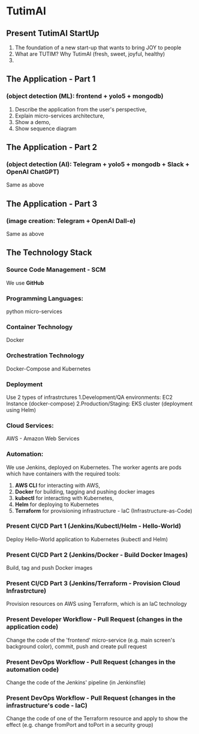 # TutimAI

## Present TutimAI StartUp
1. The foundation of a new start-up that wants to bring JOY to people
2. What are TUTIM? Why TutimAI (fresh, sweet, joyful, healthy)
3. 

## The Application - Part 1 
### (object detection (ML): frontend + yolo5 + mongodb)
1. Describe the application from the user's perspective, 
2. Explain micro-services architecture, 
3. Show a demo, 
4. Show sequence diagram

## The Application - Part 2 
### (object detection (AI): Telegram + yolo5 + mongodb + Slack + OpenAI ChatGPT)
Same as above

## The Application - Part 3
### (image creation: Telegram + OpenAI Dall-e)
Same as above

## The Technology Stack

### Source Code Management - SCM
We use **GitHub** 
### Programming Languages: 
python micro-services

### Container Technology
Docker

### Orchestration Technology
Docker-Compose and Kubernetes

### Deployment
Use 2 types of infrastrctures
1.Development/QA environments: EC2 Instance (docker-compose)
2.Production/Staging: EKS cluster (deployment using Helm)

### Cloud Services: 
AWS - Amazon Web Services

### Automation: 
We use Jenkins, deployed on Kubernetes. The worker agents are pods which have containers with the required tools:

1. **AWS CLI** for interacting with AWS, 
2. **Docker** for building, tagging and pushing docker images
2. **kubectl** for interacting with Kubernetes, 
3. **Helm** for deploying to Kubernetes
4. **Terraform** for provisioning infrastructure - IaC (Infrastructure-as-Code)

### Present CI/CD Part 1 (Jenkins/Kubectl/Helm - Hello-World)
Deploy Hello-World application to Kubernetes (kubectl and Helm)

### Present CI/CD Part 2 (Jenkins/Docker - Build Docker Images)
Build, tag and push Docker images

### Present CI/CD Part 3 (Jenkins/Terraform - Provision Cloud Infrastrcture)
Provision resources on AWS using Terraform, which is an IaC technology

### Present Developer Workflow - Pull Request (changes in the application code)
Change the code of the 'frontend' micro-service (e.g. main screen's background color), commit, push and create pull request 

### Present DevOps Workflow - Pull Request (changes in the automation code)
Change the code of the Jenkins' pipeline (in Jenkinsfile)

### Present DevOps Workflow - Pull Request (changes in the infrastructure's code - IaC)
Change the code of one of the Terraform resource and apply to show the effect (e.g. change fromPort and toPort in a security group)

### 

